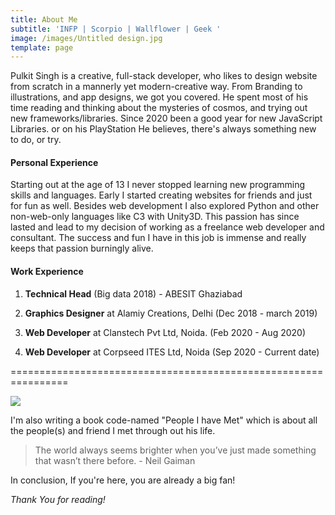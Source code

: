 ```yaml
---
title: About Me
subtitle: 'INFP | Scorpio | Wallflower | Geek '
image: /images/Untitled design.jpg
template: page
---
```

Pulkit Singh is a creative, full-stack developer, who likes to design website from scratch in a mannerly yet modern-creative way. From Branding to illustrations,  and app designs, we got you covered. He spent most of his time reading and thinking about the mysteries of cosmos, and trying out new frameworks/libraries. Since 2020 been a good year for new JavaScript Libraries. or on his PlayStation  He believes, there's always something new to do, or try. 

#### **Personal Experience**

<!--StartFragment-->

Starting out at the age of 13 I never stopped learning new programming skills and languages. Early I started creating websites for friends and just for fun as well. Besides web development I also explored Python and other non-web-only languages like C3 with Unity3D. This passion has since lasted and lead to my decision of working as a freelance web developer and consultant. The success and fun I have in this job is immense and really keeps that passion burningly alive.

<!--EndFragment-->



#### Work Experience

1. **Technical Head** (Big data 2018) - ABESIT Ghaziabad

2. **Graphics Designer** at Alamiy Creations, Delhi (Dec 2018 - march 2019)

3. **Web Developer** at Clanstech Pvt Ltd, Noida. (Feb 2020 - Aug 2020)

4. **Web Developer** at Corpseed ITES Ltd, Noida (Sep 2020 - Current date)





\================================================================





![](/images/svosndlsdnc.png)

I'm also writing a book code-named "People I have Met" which is about all the people(s) and friend I met through out his life. 

> The world always seems brighter when you’ve just made something that wasn’t there before. - Neil Gaiman

In conclusion, If you're here, you are already a big fan!





*Thank You for reading!*
